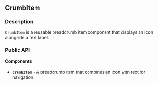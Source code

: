 ## CrumbItem

### Description

`CrumbItem` is a reusable breadcrumb item component that displays an icon alongside a text label.

### Public API

#### Components

-   **`CrumbItem`** - A breadcrumb item that combines an icon with text for navigation.
